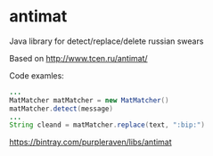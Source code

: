 # antimat

Java library for detect/replace/delete russian swears 

Based on http://www.tcen.ru/antimat/

Code examles:

```java
...
MatMatcher matMatcher = new MatMatcher()
matMatcher.detect(message)
...
String cleand = matMatcher.replace(text, ":bip:")
```

https://bintray.com/purpleraven/libs/antimat


